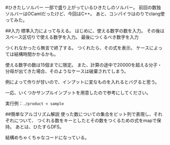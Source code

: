 #ひきたしソルバー
一部で盛り上がっているひきたしのソルバー。
前回の数独ソルバーはOCamlだったけど、今回はC++。
あと、コンパイラはのりでclang使ってみた。

##入力
標準入力によって与える。
はじめに、使える数字の数を入力。
その後はスペース区切りで使える数字を入力。
最後につくるべき数字を入力

つくれなかったら無言で終了する。
つくれたら、その式を表示。
ケースによっては結構時間かかるかも。

使える数字の数は15個までに限定。
また、計算の途中で20000を超える分子・分母が出てきた場合、そのようなケースは破棄されてしまう。

例によって作りが甘いので、インプットに変なものを入れるとバグると思う。

一応、いくつかサンプルインプットを用意したので参考にしてください。

実行例：`./product < sample`

##簡単なアルゴリズム解説
使った数についての集合をビット列で表現し、それぞれについて、
つくれる数をキーとしたとその数をつくるための式をmapで保持。
あとは、ひたすらDFS。

結構めちゃくちゃなコードになっている。

